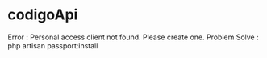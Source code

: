 # codigoApi
Error : Personal access client not found. Please create one.
Problem Solve : php artisan passport:install


